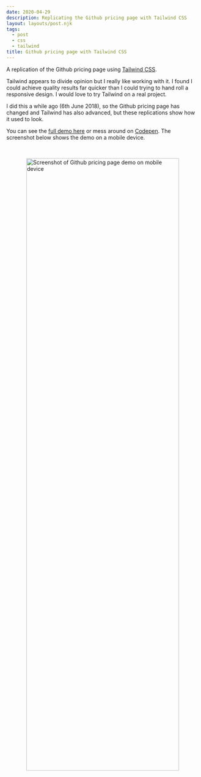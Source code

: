 ```yaml
---
date: 2020-04-29
description: Replicating the Github pricing page with Tailwind CSS
layout: layouts/post.njk
tags:
  - post
  - css
  - tailwind
title: Github pricing page with Tailwind CSS
---
```


A replication of the Github pricing page using [Tailwind CSS](https://tailwindcss.com/).

Tailwind appears to divide opinion but I really like working with it. I found I could achieve quality results far quicker than I could trying to hand roll a responsive design. I would love to try Tailwind on a real project.

I did this a while ago (6th June 2018), so the Github pricing page has changed and Tailwind has also advanced, but these replications show how it used to look.

You can see the [full demo here](/repro/github-pricing-page-using-tailwind-css/) or mess around on [Codepen](https://codepen.io/ScottWhittaker/pen/PaGZMO). The screenshot below shows the demo on a mobile device.


<div style="display: flex; justify-content: center; padding-top: 2rem;">
  <image alt="Screenshot of Github pricing page demo on mobile device" width="400" height="1600" src="img/github-pricing-page.png">
</div>
